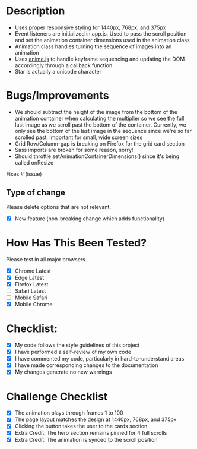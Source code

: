 # Description

- Uses proper responsive styling for 1440px, 768px, and 375px
- Event listeners are initialized in app.js, Used to pass the scroll position and set the animation container dimensions used in the animation class
- Animation class handles turning the sequence of images into an animation
- Uses [anime.js](https://animejs.com/documentation/) to handle keyframe sequencing and updating the DOM accordingly through a callback function
- Star is actually a unicode character


# Bugs/Improvements
- We should subtract the height of the image from the bottom of the animation container when calculating the multiplier so we see the full last image as we scroll past the bottom of the container. Currently, we only see the bottom of the last image in the sequence since we're so far scrolled past. Important for small, wide screen sizes
- Grid Row/Column-gap is breaking on Firefox for the grid card section
- Sass imports are broken for some reason, sorry!
- Should throttle setAnimationContainerDimensions() since it's being called onResize

Fixes # (issue)

## Type of change

Please delete options that are not relevant.

- [x] New feature (non-breaking change which adds functionality)

# How Has This Been Tested?

Please test in all major browsers.

- [x] Chrome Latest
- [x] Edge Latest
- [x] Firefox Latest
- [ ] Safari Latest
- [ ] Mobile Safari
- [x] Mobile Chrome

# Checklist:

- [x] My code follows the style guidelines of this project
- [x] I have performed a self-review of my own code
- [x] I have commented my code, particularly in hard-to-understand areas
- [x] I have made corresponding changes to the documentation
- [x] My changes generate no new warnings

# Challenge Checklist

- [x] The animation plays through frames 1 to 100
- [x] The page layout matches the design at 1440px, 768px, and 375px
- [x] Clicking the button takes the user to the cards section
- [x] Extra Credit: The hero section remains pinned for 4 full scrolls
- [x] Extra Credit: The animation is synced to the scroll position
